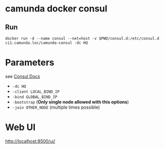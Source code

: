 # camunda docker consul

## Run

```
docker run -d --name consul --net=host -v $PWD/consul.d:/etc/consul.d ci1.camunda.loc/camunda-consul -dc HQ
```

# Parameters

see [Consul Docs](https://www.consul.io/docs/agent/options.html)

- `-dc HQ`
- `-client LOCAL_BIND_IP`
- `-bind GLOBAL_BIND_IP`
- `-bootstrap` (**Only single node allowed with this options**)
- `-join OTHER_NODE` (multiple times possible)

# Web UI

[http://localhost:8500/ui/](http://localhost:8500/ui/)

